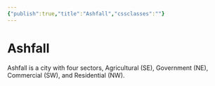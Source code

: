 ```yaml
---
{"publish":true,"title":"Ashfall","cssclasses":""}
---
```


# Ashfall

Ashfall is a city with four sectors, Agricultural (SE), Government (NE), Commercial (SW), and Residential (NW). 
